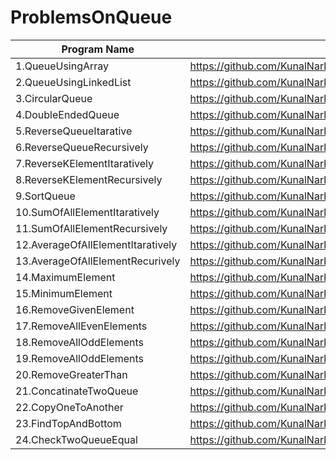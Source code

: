 # ProblemsOnQueue

| Program Name             | Link Of Souce code                                                                   |
| ----------------- | ------------------------------------------------------------------ |
1.QueueUsingArray   |https://github.com/KunalNarkhedePatil/LogicBuilding/blob/main/Queue/QueueUsingArray.cpp
2.QueueUsingLinkedList   |https://github.com/KunalNarkhedePatil/LogicBuilding/blob/main/Queue/QueueUsingLinkedList.cpp
3.CircularQueue   |https://github.com/KunalNarkhedePatil/LogicBuilding/blob/main/Queue/CircularQueue.cpp
4.DoubleEndedQueue   |https://github.com/KunalNarkhedePatil/LogicBuilding/blob/main/Queue/DoubleEndedQueue.cpp
5.ReverseQueueItarative   |https://github.com/KunalNarkhedePatil/LogicBuilding/blob/main/Queue/ReverseQueueItarative.cpp
6.ReverseQueueRecursively   |https://github.com/KunalNarkhedePatil/LogicBuilding/blob/main/Queue/ReverseQueueRecursively.cpp
7.ReverseKElementItaratively   |https://github.com/KunalNarkhedePatil/LogicBuilding/blob/main/Queue/ReverseKElementItaratively.cpp
8.ReverseKElementRecursively   |https://github.com/KunalNarkhedePatil/LogicBuilding/blob/main/Queue/ReverseKElementRecursively.cpp
9.SortQueue   |https://github.com/KunalNarkhedePatil/LogicBuilding/blob/main/Queue/SortQueue.cpp
10.SumOfAllElementItaratively   |https://github.com/KunalNarkhedePatil/LogicBuilding/blob/main/Queue/SumOfAllElementItaratively.cpp
11.SumOfAllElementRecursively   |https://github.com/KunalNarkhedePatil/LogicBuilding/blob/main/Queue/SumOfAllElementRecursively.cpp
12.AverageOfAllElementItaratively   |https://github.com/KunalNarkhedePatil/LogicBuilding/tree/main/FundamentalProblems
13.AverageOfAllElementRecurively   |https://github.com/KunalNarkhedePatil/LogicBuilding/tree/main/FundamentalProblems
14.MaximumElement   |https://github.com/KunalNarkhedePatil/LogicBuilding/blob/main/Queue/MaximumElement.cpp
15.MinimumElement   |https://github.com/KunalNarkhedePatil/LogicBuilding/blob/main/Queue/MinimumElement.cpp
16.RemoveGivenElement   |https://github.com/KunalNarkhedePatil/LogicBuilding/blob/main/Queue/RemoveGivenElement.cpp
17.RemoveAllEvenElements   |https://github.com/KunalNarkhedePatil/LogicBuilding/blob/main/Queue/RemoveAllEvenElements.cpp
18.RemoveAllOddElements   |https://github.com/KunalNarkhedePatil/LogicBuilding/blob/main/Queue/RemoveAllOddElements.cpp
19.RemoveAllOddElements   |https://github.com/KunalNarkhedePatil/LogicBuilding/blob/main/Queue/RemoveAllOddElements.cpp
20.RemoveGreaterThan   |https://github.com/KunalNarkhedePatil/LogicBuilding/blob/main/Queue/RemoveGreaterThan.cpp
21.ConcatinateTwoQueue   |https://github.com/KunalNarkhedePatil/LogicBuilding/blob/main/Queue/ConcatinateTwoQueue.cpp
22.CopyOneToAnother   |https://github.com/KunalNarkhedePatil/LogicBuilding/blob/main/Queue/CopyOneToAnother.cpp
23.FindTopAndBottom   |https://github.com/KunalNarkhedePatil/LogicBuilding/blob/main/Queue/FindTopAndBottom.cpp
24.CheckTwoQueueEqual   |https://github.com/KunalNarkhedePatil/LogicBuilding/blob/main/Queue/CheckTwoQueueEqual.cpp
